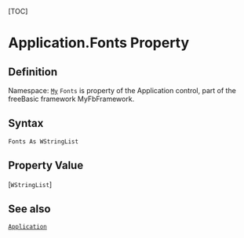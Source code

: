 [TOC]
# Application.Fonts Property

## Definition
Namespace: [`My`](My.md)
`Fonts` is property of the Application control, part of the freeBasic framework MyFbFramework.
## Syntax
```freeBasic
Fonts As WStringList
```
## Property Value
[`WStringList`]
## See also
[`Application`](Application.md)
